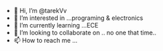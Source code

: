 - 👋 Hi, I’m @tarekVv
- 👀 I’m interested in ...programing & electronics
- 🌱 I’m currently learning ...ECE
- 💞️ I’m looking to collaborate on .. no one that time..
- 📫 How to reach me ...

<!---
tarekVv/tarekVv is a ✨ special ✨ repository because its `README.md` (this file) appears on your GitHub profile.
You can click the Preview link to take a look at your changes.
--->
